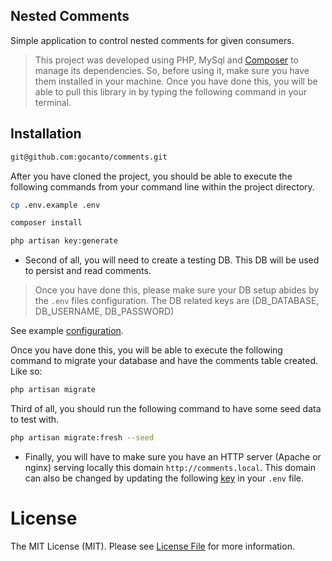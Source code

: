 ## Nested Comments

Simple application to control nested comments for given consumers.

> This project was developed using PHP, MySql and [Composer](https://getcomposer.org) to manage its dependencies.
> So, before using it, make sure you have them installed in your machine. Once you have done this, you will be able to 
>pull this library in by typing the following command in your terminal.

## Installation

```bash
git@github.com:gocanto/comments.git
```

After you have cloned the project, you should be able to execute the following commands from your command line within 
the project directory.

```bash
cp .env.example .env

composer install

php artisan key:generate
```

* Second of all, you will need to create a testing DB. This DB will be used to persist and read comments.

> Once you have done this, please make sure your DB setup abides by the `.env` files configuration. The DB related keys
> are (DB_DATABASE, DB_USERNAME, DB_PASSWORD)
>

See example [configuration](https://github.com/gocanto/comments/blob/master/.env.example#L12-L14).

Once you have done this, you will be able to execute the following command to migrate your database and have the comments table
created. Like so:

```bash
php artisan migrate
```

Third of all, you should run the following command to have some seed data to test with.

```bash
php artisan migrate:fresh --seed
```

* Finally, you will have to make sure you have an HTTP server (Apache or nginx) serving locally this domain `http://comments.local`. This
domain can also be changed by updating the following [key](https://github.com/gocanto/comments/blob/master/.env.example#L5) in your `.env` file.

# License

The MIT License (MIT). Please see [License File](https://github.com/gocanto/comments/blob/master/LICENSE) for more information.
